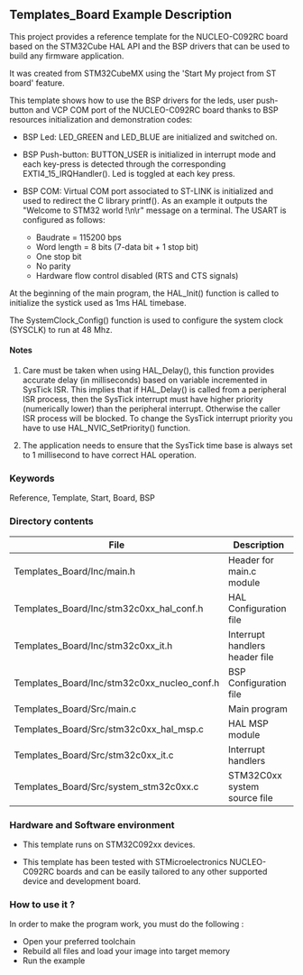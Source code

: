 ## <b>Templates_Board Example Description</b>

This project provides a reference template for the NUCLEO-C092RC board based on the STM32Cube HAL API and the
BSP drivers that can be used to build any firmware application.

It was created from STM32CubeMX using the 'Start My project from ST board' feature.

This template shows how to use the BSP drivers for the leds, user push-button and VCP COM port of the NUCLEO-C092RC
board thanks to BSP resources initialization and demonstration codes:

  - BSP Led: LED_GREEN and LED_BLUE are initialized and switched on.

  - BSP Push-button: BUTTON_USER is initialized in interrupt mode and each key-press is detected through
    the corresponding EXTI4_15_IRQHandler(). Led is toggled at each key press.

  - BSP COM:  Virtual COM port associated to ST-LINK is initialized and used to redirect the C library printf(). 
    As an example it outputs the "Welcome to STM32 world !\n\r" message on a terminal.
    The USART is configured as follows:
      - Baudrate = 115200 bps
      - Word length = 8 bits (7-data bit + 1 stop bit)
      - One stop bit
      - No parity
      - Hardware flow control disabled (RTS and CTS signals)

At the beginning of the main program, the HAL_Init() function is called to initialize the systick used as 1ms HAL timebase.

The SystemClock_Config() function is used to configure the system clock (SYSCLK) to run at 48 Mhz.

#### <b>Notes</b>

 1. Care must be taken when using HAL_Delay(), this function provides accurate delay (in milliseconds)
    based on variable incremented in SysTick ISR. This implies that if HAL_Delay() is called from
    a peripheral ISR process, then the SysTick interrupt must have higher priority (numerically lower)
    than the peripheral interrupt. Otherwise the caller ISR process will be blocked.
    To change the SysTick interrupt priority you have to use HAL_NVIC_SetPriority() function.

 2. The application needs to ensure that the SysTick time base is always set to 1 millisecond
    to have correct HAL operation.

### <b>Keywords</b>

Reference, Template, Start, Board, BSP

### <b>Directory contents</b>

File | Description
 --- | ---
  Templates_Board/Inc/main.h                    |  Header for main.c module
  Templates_Board/Inc/stm32c0xx_hal_conf.h      |  HAL Configuration file
  Templates_Board/Inc/stm32c0xx_it.h            |  Interrupt handlers header file
  Templates_Board/Inc/stm32c0xx_nucleo_conf.h   |  BSP Configuration file
  Templates_Board/Src/main.c                    |  Main program
  Templates_Board/Src/stm32c0xx_hal_msp.c       |  HAL MSP module
  Templates_Board/Src/stm32c0xx_it.c            |  Interrupt handlers
  Templates_Board/Src/system_stm32c0xx.c        |  STM32C0xx system source file

### <b>Hardware and Software environment</b>

  - This template runs on STM32C092xx devices.

  - This template has been tested with STMicroelectronics NUCLEO-C092RC
    boards and can be easily tailored to any other supported device
    and development board.

### <b>How to use it ?</b>

In order to make the program work, you must do the following :

 - Open your preferred toolchain
 - Rebuild all files and load your image into target memory
 - Run the example

